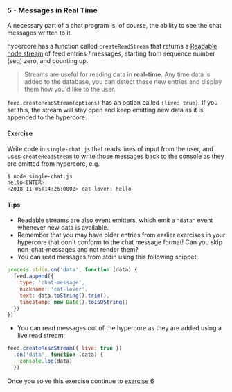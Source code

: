 ### 5 - Messages in Real Time

A necessary part of a chat program is, of course, the ability to see the chat messages written to it.

hypercore has a function called `createReadStream` that returns a [Readable node stream](https://nodejs.org/api/stream.html#stream_readable_streams) of feed entries / messages, starting from sequence number (seq) zero, and counting up.

> Streams are useful for reading data in **real-time**. Any time data is added to the database, you can detect these new entries and display them how you'd like to the user.

`feed.createReadStream(options)` has an option called `{live: true}`. If you set this, the stream will stay open and keep emitting new data as it is appended to the hypercore.

#### Exercise

Write code in `single-chat.js` that reads lines of input from the user, and uses `createReadStream` to write those messages back to the console as they are emitted from hypercore, e.g.

```sh
$ node single-chat.js
hello<ENTER>
<2018-11-05T14:26:000Z> cat-lover: hello
```

#### Tips

* Readable streams are also event emitters, which emit a `"data"` event whenever new data is available.
* Remember that you may have older entries from earlier exercises in your hypercore that don't conform to the chat message format! Can you skip non-chat-messages and not render them?
* You can read messages from stdin using this following snippet:

```js
process.stdin.on('data', function (data) {
  feed.append({
    type: 'chat-message',
    nickname: 'cat-lover',
    text: data.toString().trim(),
    timestamp: new Date().toISOString()
  })
})
```

* You can read messages out of the hypercore as they are added using a live read stream:

```js
feed.createReadStream({ live: true })
  .on('data', function (data) {
    console.log(data)
  })
```

Once you solve this exercise continue to [exercise 6](06.html)

